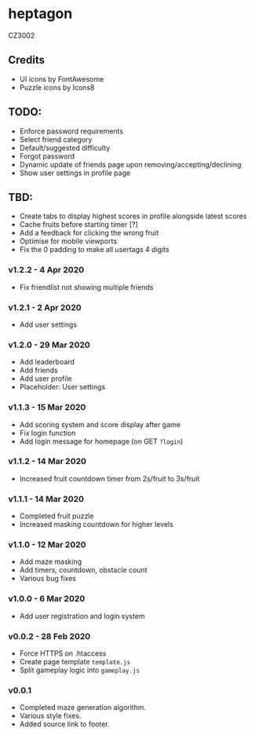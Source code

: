 # heptagon
CZ3002

## Credits
- UI icons by FontAwesome
- Puzzle icons by Icons8

## TODO: 
- Enforce password requirements
- Select friend category
- Default/suggested difficulty
- Forgot password
- Dynamic update of friends page upon removing/accepting/declining
- Show user settings in profile page

## TBD: 
- Create tabs to display highest scores in profile alongside latest scores
- Cache fruits before starting timer [?]
- Add a feedback for clicking the wrong fruit
- Optimise for mobile viewports
- Fix the 0 padding to make all usertags 4 digits

### v1.2.2 - 4 Apr 2020
- Fix friendlist not showing multiple friends

### v1.2.1 - 2 Apr 2020
- Add user settings

### v1.2.0 - 29 Mar 2020
- Add leaderboard
- Add friends
- Add user profile
- Placeholder: User settings

### v1.1.3 - 15 Mar 2020
- Add scoring system and score display after game
- Fix login function
- Add login message for homepage (on GET `?login`)

### v1.1.2 - 14 Mar 2020
- Increased fruit countdown timer from 2s/fruit to 3s/fruit

### v1.1.1 - 14 Mar 2020
- Completed fruit puzzle
- Increased masking countdown for higher levels

### v1.1.0 - 12 Mar 2020
- Add maze masking
- Add timers, countdown, obstacle count
- Various bug fixes

### v1.0.0 - 6 Mar 2020
- Add user registration and login system

### v0.0.2 - 28 Feb 2020
- Force HTTPS on .htaccess
- Create page template `template.js` 
- Split gameplay logic into `gameplay.js`

### v0.0.1
- Completed maze generation algorithm. 
- Various style fixes. 
- Added source link to footer.